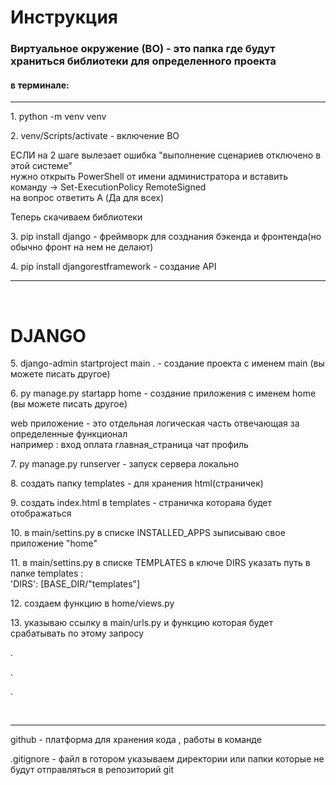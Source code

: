 <h1>Инструкция</h1>
<h3>Виртуальное окружение (ВО) - это папка где будут храниться библиотеки для определенного проекта</h3>
<h4>в терминале:</h4>
<hr>
 <p>1. python -m venv venv</p>

<p>2. venv/Scripts/activate - включение ВО</p>
<p> ЕСЛИ на 2 шаге вылезает ошибка  "выполнение сценариев отключено в этой системе"<br>
нужно открыть PowerShell от имени администратора и вставить команду -> Set-ExecutionPolicy RemoteSigned <br>
на вопрос ответить  A (Да для всех)
</p>

<p>Теперь скачиваем библиотеки</p>
<p>3. pip install django            -     фреймворк для созднания бэкенда и фронтенда(но обычно фронт на нем не делают)</p>
<p>4. pip install djangorestframework         - создание API     </p>  
<hr>
<br>
<h1>DJANGO</h1>
<p>5. django-admin startproject main .       - создание проекта с именем main (вы можете писать другое)</p>  
<p>6. py manage.py startapp home       - создание приложения с именем home (вы можете писать другое)</p> 
<p> web приложение - это отдельная логическая часть отвечающая за определенные функционал <br>
например : вход оплата главная_страница чат профиль 
<p>7.  py manage.py runserver - запуск сервера локально </p> 
<p>8. создать папку templates - для хранения html(страничек)  </p> 
<p>9. создать index.html в templates - страничка котораяа будет отображаться  </p> 
<p>10. в main/settins.py в списке INSTALLED_APPS зыписываю свое приложение "home"</p> 
<p>11. в main/settins.py в списке TEMPLATES  в ключе DIRS указать путь в папке templates :<br>
'DIRS': [BASE_DIR/"templates"]
</p>
<p>12. создаем функцию в home/views.py </p>
<p>13. указываю ссылку в main/urls.py и функцию которая будет срабатывать по этому запросу </p>
<p>. </p>
<p>. </p>
<p>. </p>









<br>
<hr>
<p>github - платформа для хранения кода , работы в команде </p> 
<p>.gitignore - файл в готором указываем директории или папки которые не будут отправляться в репозиторий git</p> 